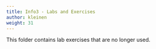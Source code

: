 ```yaml
---
title: Info3 - Labs and Exercises
author: kleinen
weight: 31
---
```

This folder contains lab exercises that are no longer used.
